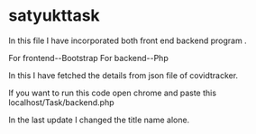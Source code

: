 # satyukttask


In this file I have incorporated both front end backend program .

For frontend--Bootstrap 
For backend--Php

In this I have fetched the details from json file of covidtracker.

If you want to run this code open chrome and paste this localhost/Task/backend.php




In the last update I changed the title name alone.

